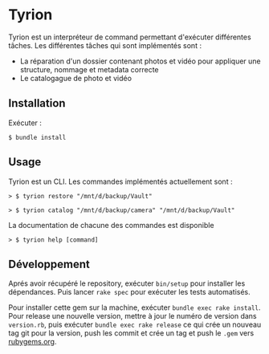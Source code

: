 # Tyrion

Tyrion est un interpréteur de command permettant d'exécuter différentes tâches. Les différentes tâches qui sont implémentés sont :

* La réparation d'un dossier contenant photos et vidéo pour appliquer une structure, nommage et metadata correcte
* Le catalogague de photo et vidéo

## Installation

Exécuter :

    $ bundle install

## Usage

Tyrion est un CLI. Les commandes implémentés actuellement sont : 

    > $ tyrion restore "/mnt/d/backup/Vault"

    > $ tyrion catalog "/mnt/d/backup/camera" "/mnt/d/backup/Vault"

La documentation de chacune des commandes est disponible

    > $ tyrion help [command] 

## Développement

Aprés avoir récupéré le repository, exécuter `bin/setup` pour installer les dépendances. Puis lancer `rake spec` pour exécuter les tests automatisés.

Pour installer cette gem sur la machine, exécuter `bundle exec rake install`. 
Pour release une nouvelle version, mettre à jour le numéro de version dans `version.rb`, puis exécuter `bundle exec rake release` ce qui crée un nouveau tag git pour la version, push les commit et crée un tag et push le `.gem` vers [rubygems.org](https://rubygems.org).

